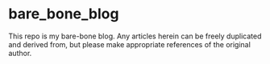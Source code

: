 # bare_bone_blog
This repo is my bare-bone blog. Any articles herein can be freely duplicated and derived from, but please make appropriate references of the original author.
